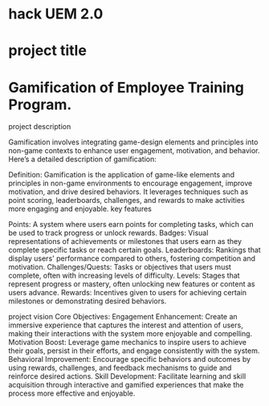 # hack UEM 2.0
# project title

# Gamification of Employee Training Program.

project description

Gamification involves integrating game-design elements and principles into non-game contexts to enhance user engagement, motivation, and behavior. Here’s a detailed description of gamification:

Definition:
Gamification is the application of game-like elements and principles in non-game environments to encourage engagement, improve motivation, and drive desired behaviors. It leverages techniques such as point scoring, leaderboards, challenges, and rewards to make activities more engaging and enjoyable.
key features 

Points: A system where users earn points for completing tasks, which can be used to track progress or unlock rewards.
Badges: Visual representations of achievements or milestones that users earn as they complete specific tasks or reach certain goals.
Leaderboards: Rankings that display users' performance compared to others, fostering competition and motivation.
Challenges/Quests: Tasks or objectives that users must complete, often with increasing levels of difficulty.
Levels: Stages that represent progress or mastery, often unlocking new features or content as users advance.
Rewards: Incentives given to users for achieving certain milestones or demonstrating desired behaviors.

project vision
Core Objectives:
Engagement Enhancement: Create an immersive experience that captures the interest and attention of users, making their interactions with the system more enjoyable and compelling.
Motivation Boost: Leverage game mechanics to inspire users to achieve their goals, persist in their efforts, and engage consistently with the system.
Behavioral Improvement: Encourage specific behaviors and outcomes by using rewards, challenges, and feedback mechanisms to guide and reinforce desired actions.
Skill Development: Facilitate learning and skill acquisition through interactive and gamified experiences that make the process more effective and enjoyable.
